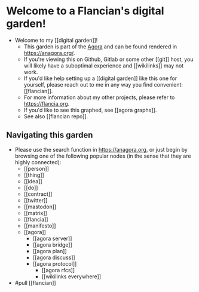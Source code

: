 # Welcome to a Flancian's digital garden!

- Welcome to my [[digital garden]]!
  - This garden is part of the [Agora](https://anagora.org/agora) and can be found rendered in https://anagora.org/.
  - If you're viewing this on Github, Gitlab or some other [[git]] host, you will likely have a suboptimal experience and [[wikilinks]] may not work.
  - If you'd like help setting up a [[digital garden]] like this one for yourself, please reach out to me in any way you find convenient: [[flancian]].
  - For more information about my other projects, please refer to https://flancia.org.
  - If you'd like to see this graphed, see [[agora graphs]].
  - See also [[flancian repo]].

## Navigating this garden

- Please use the search function in https://anagora.org, or just begin by browsing one of the following popular nodes (in the sense that they are highly connected):
  - [[person]]
  - [[thing]]
  - [[idea]]
  - [[do]]
  - [[contract]]
  - [[twitter]]
  - [[mastodon]]
  - [[matrix]]
  - [[flancia]]
  - [[manifesto]]
  - [[agora]]
    - [[agora server]]
    - [[agora bridge]]
    - [[agora plan]]
    - [[agora discuss]]
    - [[agora protocol]]
      - [[agora rfcs]]
      - [[wikilinks everywhere]]
- #pull [[flancian]]

